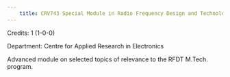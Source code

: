 ```yaml
---
    title: CRV743 Special Module in Radio Frequency Design and Technology-II
---
```

Credits: 1 (1-0-0)

Department: Centre for Applied Research in Electronics

Advanced module on selected topics of relevance to the RFDT M.Tech. program.